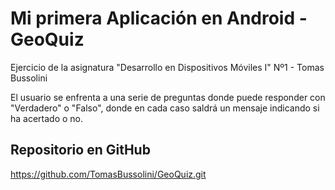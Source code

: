 # Mi primera Aplicación en Android - GeoQuiz
Ejercicio de la asignatura "Desarrollo en Dispositivos Móviles I" Nº1 - Tomas Bussolini

El usuario se enfrenta a una serie de preguntas donde puede responder con "Verdadero" o "Falso", donde en cada caso saldrá un mensaje indicando si ha acertado o no.

## Repositorio en GitHub
https://github.com/TomasBussolini/GeoQuiz.git
